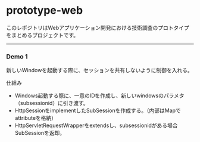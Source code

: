 # prototype-web
このレポジトリはWebアプリケーション開発における技術調査のプロトタイプをまとめるプロジェクトです。

---
### Demo 1
新しいWindowを起動する際に、セッションを共有しないように制御を入れる。

仕組み  
- Windows起動する際に、一意のIDを作成し、新しいwindowsのパラメタ（subsessionid）に引き渡す。
- HttpSessionをimplementしたSubSessionを作成する。（内部はMapでattributeを格納）
- HttpServletRequestWrapperをextendsし、subsessionidがある場合SubSessionを返却。